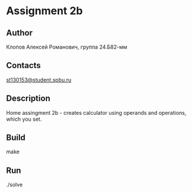 # Assignment 2b
## Author
Клопов Алексей Романович, группа 24.Б82-мм
## Contacts
st130153@student.spbu.ru
## Description
Home assingment 2b - creates calculator using operands and operations, which you set.
## Build
make
## Run
./solve
